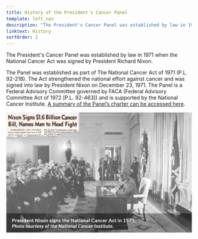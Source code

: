 ```yaml
---
title: History of the President's Cancer Panel
template: left_nav
description: "The President's Cancer Panel was established by law in 1971 when the National Cancer Act was signed by President Richard Nixon."
linktext: History
sortOrder: 2
---
```


The President's Cancer Panel was established by law in 1971 when the National Cancer Act was
signed by President Richard Nixon.

The Panel was established as part of The National Cancer Act of 1971 (P.L. 92-218). The Act
strengthened the national effort against cancer and was signed into law by President Nixon
on December 23, 1971. The Panel is a Federal Advisory Committee governed by FACA (Federal
Advisory Committee Act of 1972 \[P.L. 92-463]) and is supported by the National Cancer Institute. [A summary of the Panel’s charter can be accessed here](https://deainfo.nci.nih.gov/advisory/pcp/charterSummary.pdf).

![Newspaper clipping announcing President Nixon signing the National Cancer Bill for $1.6 Billion](../../src/images/national-cancer-act.png)
